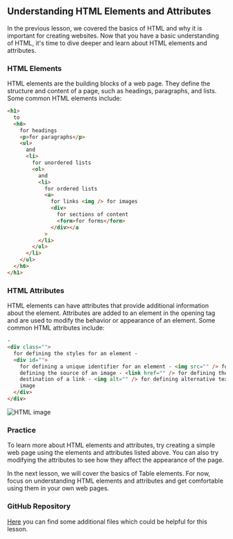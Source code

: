 ## Understanding HTML Elements and Attributes

In the previous lesson, we covered the basics of HTML and why it is important for creating websites. Now that you have a basic understanding of HTML, it's time to dive deeper and learn about HTML elements and attributes.

### HTML Elements

HTML elements are the building blocks of a web page. They define the structure and content of a page, such as headings, paragraphs, and lists. Some common HTML elements include:

```html
<h1>
  to
  <h6>
    for headings
    <p>for paragraphs</p>
    <ul>
      and
      <li>
        for unordered lists
        <ol>
          and
          <li>
            for ordered lists
            <a>
              for links <img /> for images
              <div>
                for sections of content
                <form>for forms</form>
              </div></a
            >
          </li>
        </ol>
      </li>
    </ul>
  </h6>
</h1>
```

### HTML Attributes

HTML elements can have attributes that provide additional information about the element. Attributes are added to an element in the opening tag and are used to modify the behavior or appearance of an element. Some common HTML attributes include:

```html
-
<div class="">
  for defining the styles for an element -
  <div id="">
    for defining a unique identifier for an element - <img src="" /> for
    defining the source of an image - <link href="" /> for defining the
    destination of a link - <img alt="" /> for defining alternative text for an
    image
  </div>
</div>
```

![HTML image](/Articles/FrontEnd/HTML/attributes.png "HTML introduction")

### Practice

To learn more about HTML elements and attributes, try creating a simple web page using the elements and attributes listed above. You can also try modifying the attributes to see how they affect the appearance of the page.

In the next lesson, we will cover the basics of Table elements. For now, focus on understanding HTML elements and attributes and get comfortable using them in your own web pages.

### GitHub Repository

[Here](https://github.com/SamuelFoc/Cerebro-Stream-Projects/blob/main/FrontEnd/HTML/2%20elements.html) you can find some additional files which could be helpful for this lesson.
